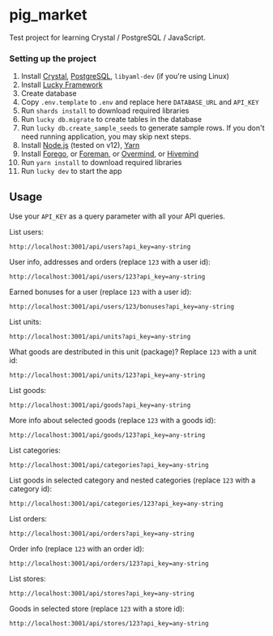 # pig_market

Test project for learning Crystal / PostgreSQL / JavaScript.

### Setting up the project

1. Install [Crystal](https://crystal-lang.org/reference/installation/), [PostgreSQL](https://www.postgresql.org/download/), `libyaml-dev` (if you're using Linux)
2. Install [Lucky Framework](http://luckyframework.org/guides/installing.html)
3. Create database
4. Copy `.env.template` to `.env` and replace here `DATABASE_URL` and `API_KEY`
5. Run `shards install` to download required libraries
6. Run `lucky db.migrate` to create tables in the database
7. Run `lucky db.create_sample_seeds` to generate sample rows. If you don't need running application, you may skip next steps.
8. Install [Node.js](https://nodejs.org/en/download/package-manager/) (tested on v12), [Yarn](https://yarnpkg.com/en/docs/install)
9. Install [Forego](https://dl.equinox.io/ddollar/forego/stable), or [Foreman](https://github.com/ddollar/foreman), or [Overmind](https://github.com/DarthSim/overmind), or [Hivemind](https://github.com/DarthSim/hivemind)
10. Run `yarn install` to download required libraries
11. Run `lucky dev` to start the app

## Usage

Use your `API_KEY` as a query parameter with all your API queries.

List users:

    http://localhost:3001/api/users?api_key=any-string

User info, addresses and orders (replace `123` with a user id):

    http://localhost:3001/api/users/123?api_key=any-string

Earned bonuses for a user (replace `123` with a user id):

    http://localhost:3001/api/users/123/bonuses?api_key=any-string

List units:

    http://localhost:3001/api/units?api_key=any-string

What goods are destributed in this unit (package)? Replace `123` with a unit id:

    http://localhost:3001/api/units/123?api_key=any-string

List goods:

    http://localhost:3001/api/goods?api_key=any-string

More info about selected goods (replace `123` with a goods id):

    http://localhost:3001/api/goods/123?api_key=any-string

List categories:

    http://localhost:3001/api/categories?api_key=any-string

List goods in selected category and nested categories (replace `123` with a category id):

    http://localhost:3001/api/categories/123?api_key=any-string

List orders:

    http://localhost:3001/api/orders?api_key=any-string

Order info (replace `123` with an order id):

    http://localhost:3001/api/orders/123?api_key=any-string

List stores:

    http://localhost:3001/api/stores?api_key=any-string

Goods in selected store (replace `123` with a store id):

    http://localhost:3001/api/stores/123?api_key=any-string

